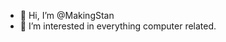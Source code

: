 - 👋 Hi, I’m @MakingStan
- 👀 I’m interested in everything computer related.

<!---
MakingStan/MakingStan is a ✨ special ✨ repository because its `README.md` (this file) appears on your GitHub profile.
You can click the Preview link to take a look at your changes.
--->
